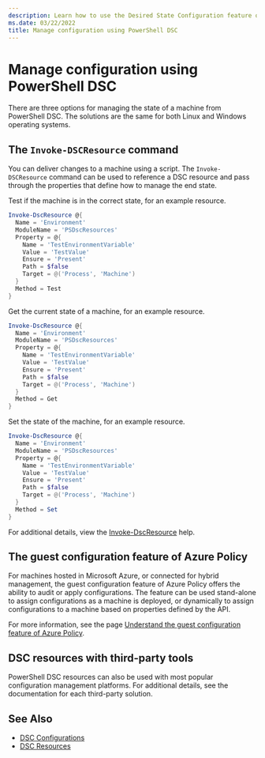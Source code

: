 ```yaml
---
description: Learn how to use the Desired State Configuration feature of PowerShell to manage the state of a machine as code.
ms.date: 03/22/2022
title: Manage configuration using PowerShell DSC
---
```


# Manage configuration using PowerShell DSC

There are three options for managing the state of a machine from PowerShell DSC. The solutions are
the same for both Linux and Windows operating systems.

## The `Invoke-DSCResource` command

You can deliver changes to a machine using a script. The `Invoke-DSCResource` command can be used to
reference a DSC resource and pass through the properties that define how to manage the end state.

Test if the machine is in the correct state, for an example resource.

```powershell
Invoke-DscResource @{
  Name = 'Environment'
  ModuleName = 'PSDscResources'
  Property = @{
    Name = 'TestEnvironmentVariable'
    Value = 'TestValue'
    Ensure = 'Present'
    Path = $false
    Target = @('Process', 'Machine')
  }
  Method = Test
}
```

Get the current state of a machine, for an example resource.

```powershell
Invoke-DscResource @{
  Name = 'Environment'
  ModuleName = 'PSDscResources'
  Property = @{
    Name = 'TestEnvironmentVariable'
    Value = 'TestValue'
    Ensure = 'Present'
    Path = $false
    Target = @('Process', 'Machine')
  }
  Method = Get
}
```

Set the state of the machine, for an example resource.

```powershell
Invoke-DscResource @{
  Name = 'Environment'
  ModuleName = 'PSDscResources'
  Property = @{
    Name = 'TestEnvironmentVariable'
    Value = 'TestValue'
    Ensure = 'Present'
    Path = $false
    Target = @('Process', 'Machine')
  }
  Method = Set
}
```

For additional details, view the
[Invoke-DscResource](/powershell/module/psdesiredstateconfiguration/invoke-dscresource) help.

## The guest configuration feature of Azure Policy

For machines hosted in Microsoft Azure, or connected for hybrid management, the guest configuration
feature of Azure Policy offers the ability to audit or apply configurations. The feature can be used
stand-alone to assign configurations as a machine is deployed, or dynamically to assign
configurations to a machine based on properties defined by the API.

For more information, see the page
[Understand the guest configuration feature of Azure Policy](/azure/governance/policy/concepts/guest-configuration).

## DSC resources with third-party tools

PowerShell DSC resources can also be used with most popular configuration management platforms. For
additional details, see the documentation for each third-party solution.

## See Also

- [DSC Configurations](../concepts/configurations.md)
- [DSC Resources](../concepts/resources.md)
